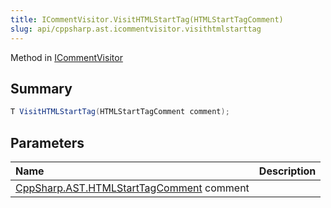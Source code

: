 ```yaml
---
title: ICommentVisitor.VisitHTMLStartTag(HTMLStartTagComment)
slug: api/cppsharp.ast.icommentvisitor.visithtmlstarttag
---
```

Method in [ICommentVisitor](/api/cppsharp/ast/icommentvisitor)

## Summary



```csharp
T VisitHTMLStartTag(HTMLStartTagComment comment);
```

## Parameters

|Name|Description|
|:---|:---|
|[CppSharp.AST.HTMLStartTagComment](/api/cppsharp/ast/htmlstarttagcomment) comment||

